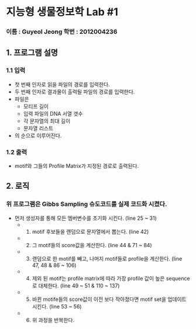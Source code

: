 지능형 생물정보학 Lab #1
===================
### 이름 : Guyeol Jeong  학번 : 2012004236

## 1. 프로그램 설명
### 1.1 입력
* 첫 번째 인자로 읽을 파일의 경로를 입력한다.
* 두 번째 인자로 결과물이 출력될 파일의 경로를 입력한다.
* 파일은
	* 모티프 길이
	* 입력 파일의 DNA 서열 갯수
	* 각 문자열의 최대 길이
	* 문자열 리스트
* 의 순으로 이루어진다.
### 1.2 출력
* motif와 그들의 Profile Matrix가 지정된 경로로 출력된다.
## 2. 로직
### 위 프로그램은 Gibbs Sampling 슈도코드를 실제 코드화 시켰다.
* 먼저 생성자를 통해 모든 멤버변수를 초기화 시킨다. (line 25 ~ 31)
	* 1. motif 후보들을 랜덤으로 문자열에서 뽑는다. (line 42)
	* 2. 그 motif들의 score값을 계산한다. (line 44 & 71 ~ 84)
	* 3. 랜덤으로 한 motif를 빼고, 나머지 motif들로 profile을 계산한다. (line 47, 48 & 86 ~ 106)
	* 4. 제외 된 motif는 profile matrix에 따라 가장 profile 값이 높은 sequence로 대체한다. (line 49 ~ 51 & 110 ~ 137)
	* 5. 바뀐 motife들의 score값이 이전 보다 작아졌다면 motif set을 업데이트 시킨다. (line 53 ~ 56)
	* 6. 위 과정을 반복한다.